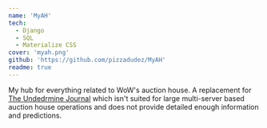 ```yaml
---
name: 'MyAH'
tech:
  - Django
  - SQL
  - Materialize CSS
cover: 'myah.png'
github: 'https://github.com/pizzadudez/MyAH'
readme: true
---
```


My hub for everything related to WoW's auction house. A replacement for [The Undedrmine Journal](https://theunderminejournal.com) which isn't suited for large multi-server based auction house operations and does not provide detailed enough information and predictions.
